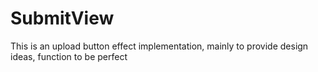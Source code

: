 # SubmitView
This is an upload button effect implementation, mainly to provide design ideas, function to be perfect
